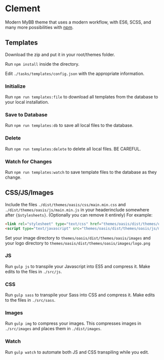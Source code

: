 # Clement
Modern MyBB theme that uses a modern workflow, with ES6, SCSS, and many more possibilities with [npm](https://npmjs.com).

## Templates
Download the zip and put it in your root/themes folder.

Run `npm install` inside the directory.

Edit `./tasks/templates/config.json` with the appropriate information.

### Initialize
Run `npm run templates:file` to download all templates from the database to your local installation.

### Save to Database
Run `npm run templates:db` to save all local files to the database.

### Delete
Run `npm run templates:delete` to delete all local files. BE CAREFUL.

### Watch for Changes
Run `npm run templates:watch` to save template files to the database as they change.

## CSS/JS/Images
Include the files `./dist/themes/oasis/css/main.min.css` and `./dist/themes/oasis/js/main.min.js` in your headerinclude somewhere after `{$stylesheets}`. (Optionally you can remove it entirely) For example:
```html
<link rel="stylesheet" type="text/css" href="themes/oasis/dist/themes/oasis/css/main.min.css" />
<script type="text/javascript" src="themes/oasis/dist/themes/oasis/js/main.min.js"></script>
```

Set your image directory to `themes/oasis/dist/themes/oasis/images` and your logo directory to `themes/oasis/dist/themes/oasis/images/logo.png`

### JS
Run `gulp js` to transpile your Javascript into ES5 and compress it. Make edits to the files in `./src/js`.

### CSS
Run `gulp sass` to transpile your Sass into CSS and compress it. Make edits to the files in `./src/sass`.

### Images
Run `gulp img` to compress your images. This compresses images in `./src/images` and places them in `./dist/images`.

### Watch
Run `gulp watch` to automate both JS and CSS transpiling while you edit.

